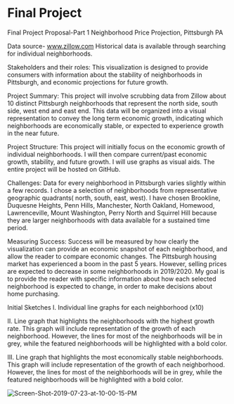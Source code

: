 # Final Project
Final Project Proposal-Part 1
Neighborhood Price Projection, Pittsburgh PA

Data source- www.zillow.com 
Historical data is available through searching for individual neighborhoods. 

Stakeholders and their roles: This visualization is designed to provide consumers with information about the stability of neighborhoods in Pittsburgh, and economic projections for future growth. 

Project Summary: This project will involve scrubbing data from Zillow about 10 distinct Pittsburgh neighborhoods that represent the north side, south side, west end and east end. This data will be organized into a visual representation to convey the long term economic growth, indicating which neighborhoods are economically stable, or expected to experience growth in the near future. 

Project Structure: This project will initially focus on the economic growth of individual neighborhoods. I will then compare current/past economic growth, stability, and future growth. I will use graphs as visual aids. The entire project will be hosted on GitHub. 

Challenges: Data for every neighborhood in Pittsburgh varies slightly within a few records. I chose a selection of neighborhoods from representative geographic quadrants( north, south, east, west). I have chosen Brookline, Duquesne Heights, Penn Hills, Manchester, North Oakland, Homewood, Lawrenceville, Mount Washington, Perry North and Squirrel Hill because they are larger neighborhoods with data available for a sustained time period. 

Measuring Success: Success will be measured by how clearly the visualization can provide an economic snapshot of each neighborhood, and allow the reader to compare economic changes. The Pittsburgh housing market has experienced a boom in the past 5 years. However, selling prices are expected to decrease in some neighborhoods in 2019/2020. My goal is to provide the reader with specific information about how each selected neighborhood is expected to change, in order to make decisions about home purchasing. 

Initial Sketches 
I. Individual line graphs for each neighborhood (x10)

II. Line graph that highlights the neighborhoods with the highest growth rate. This graph will include representation of the growth of each neighborhood. However, the lines for most of the neighborhoods will be in grey, while the featured neighborhoods will be highlighted with a bold color. 

III. Line graph that highlights the most economically stable neighborhoods. This graph will include representation of the growth of each neighborhood. However, the lines for most of the neighborhoods will be in grey, while the featured neighborhoods will be highlighted with a bold color. 

<img src="https://i.ibb.co/DkSrw7t/Screen-Shot-2019-07-23-at-10-00-15-PM.png" alt="Screen-Shot-2019-07-23-at-10-00-15-PM" border="0">
